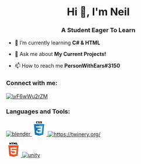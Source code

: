 <h1 align="center">Hi 👋, I'm Neil</h1>
<h3 align="center">A Student Eager To Learn</h3>

- 🌱 I’m currently learning **C# & HTML** 

- 💬 Ask me about **My Current Projects!**

- 📫 How to reach me **PersonWithEars#3150**

<h3 align="left">Connect with me:</h3>
<p align="left">
<a href="https://discord.gg/\vF6wWu2rZM" target="blank"><img align="center" src="https://raw.githubusercontent.com/rahuldkjain/github-profile-readme-generator/master/src/images/icons/Social/discord.svg" alt="\vF6wWu2rZM" height="30" width="40" /></a>
</p>



<h3 align="left">Languages and Tools:</h3>
<p align="left"> <a href="https://www.blender.org/" target="_blank" rel="noreferrer"> <img src="https://download.blender.org/branding/community/blender_community_badge_white.svg" alt="blender" width="40" height="40"/> </a> <a href="https://www.w3schools.com/css/" target="_blank" rel="noreferrer"> <img src="https://raw.githubusercontent.com/devicons/devicon/master/icons/css3/css3-original-wordmark.svg" alt="css3" width="40" height="40"/> <a href="https://twinery.org/" target="blank"><img align="center" src="https://twinery.org/homepage/img/logo.svg" alt="https://twinery.org/" height="30" width="40" /></a> </p></a> <a href="https://www.w3.org/html/" target="_blank" rel="noreferrer"> <img src="https://raw.githubusercontent.com/devicons/devicon/master/icons/html5/html5-original-wordmark.svg" alt="html5" width="40" height="40"/> </a> <a href="https://unity.com/" target="_blank" rel="noreferrer"> <img src="https://www.vectorlogo.zone/logos/unity3d/unity3d-icon.svg" alt="unity" width="40" height="40"/> </a> </p>
